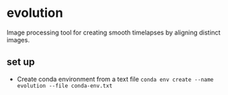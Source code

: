# evolution
Image processing tool for creating smooth timelapses by aligning distinct images. 

## set up
* Create conda environment from a text file `conda env create --name evolution --file conda-env.txt`

